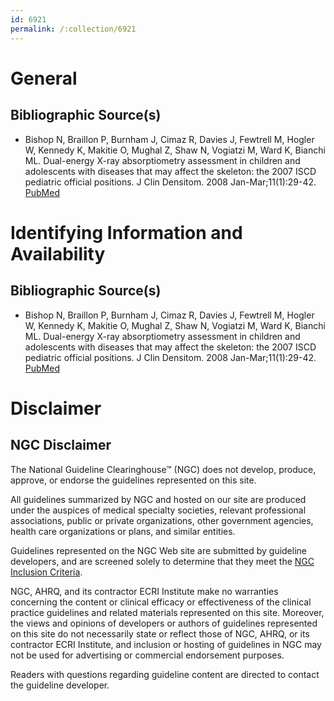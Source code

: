 ```yaml
---
id: 6921
permalink: /:collection/6921
---
```


# General

## Bibliographic Source(s)

- Bishop N, Braillon P, Burnham J, Cimaz R, Davies J, Fewtrell M, Hogler W, Kennedy K, Makitie O, Mughal Z, Shaw N, Vogiatzi M, Ward K, Bianchi ML. Dual-energy X-ray absorptiometry assessment in children and adolescents with diseases that may affect the skeleton: the 2007 ISCD pediatric official positions. J Clin Densitom. 2008 Jan-Mar;11(1):29-42. [ PubMed ](http://www.ncbi.nlm.nih.gov/entrez/query.fcgi?cmd=Retrieve&db=pubmed&dopt=Abstract&list_uids=18442751)

# Identifying Information and Availability

## Bibliographic Source(s)

- Bishop N, Braillon P, Burnham J, Cimaz R, Davies J, Fewtrell M, Hogler W, Kennedy K, Makitie O, Mughal Z, Shaw N, Vogiatzi M, Ward K, Bianchi ML. Dual-energy X-ray absorptiometry assessment in children and adolescents with diseases that may affect the skeleton: the 2007 ISCD pediatric official positions. J Clin Densitom. 2008 Jan-Mar;11(1):29-42. [ PubMed ](http://www.ncbi.nlm.nih.gov/entrez/query.fcgi?cmd=Retrieve&db=pubmed&dopt=Abstract&list_uids=18442751)

# Disclaimer

## NGC Disclaimer

The National Guideline Clearinghouse™ (NGC) does not develop, produce, approve, or endorse the guidelines represented on this site.

All guidelines summarized by NGC and hosted on our site are produced under the auspices of medical specialty societies, relevant professional associations, public or private organizations, other government agencies, health care organizations or plans, and similar entities.

Guidelines represented on the NGC Web site are submitted by guideline developers, and are screened solely to determine that they meet the [NGC Inclusion Criteria](/help-and-about/summaries/inclusion-criteria).

NGC, AHRQ, and its contractor ECRI Institute make no warranties concerning the content or clinical efficacy or effectiveness of the clinical practice guidelines and related materials represented on this site. Moreover, the views and opinions of developers or authors of guidelines represented on this site do not necessarily state or reflect those of NGC, AHRQ, or its contractor ECRI Institute, and inclusion or hosting of guidelines in NGC may not be used for advertising or commercial endorsement purposes.

Readers with questions regarding guideline content are directed to contact the guideline developer.

